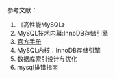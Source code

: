 参考文献：
1. 《高性能MySQL》
2.  MySQL技术内幕:InnoDB存储引擎
3. [官方手册](https://dev.mysql.com/doc/refman/5.7/en/innodb-storage-engine.html)
4. MySQL内核：InnoDB存储引擎
5. 数据库索引设计与优化
6. mysql排错指南